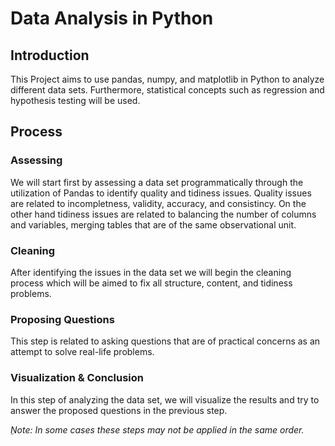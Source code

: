 # Data Analysis in Python

## Introduction
This Project aims to use pandas, numpy, and matplotlib in Python to analyze different data sets. Furthermore, statistical concepts such as regression and hypothesis testing will be used.

## Process

### Assessing
We will start first by assessing a data set programmatically through the utilization of Pandas to identify quality and tidiness issues. Quality issues are related to incompletness, validity, accuracy, and consistincy. On the other hand tidiness issues are related to balancing the number of columns and variables, merging tables that are of the same observational unit.

### Cleaning
After identifying the issues in the data set we will begin the cleaning process which will be aimed to fix all structure, content, and tidiness problems.

### Proposing Questions
This step is related to asking questions that are of practical concerns as an attempt to solve real-life problems.

### Visualization & Conclusion
In this step of analyzing the data set, we will visualize the results and try to answer the proposed questions in the previous step.

_ِNote: In some cases these steps may not be applied in the same order._

